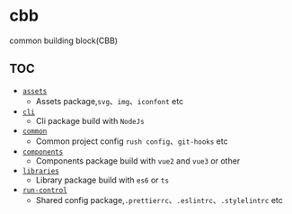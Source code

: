 # cbb

common building block(CBB)

## TOC

- [`assets`](./assets)
  - Assets package,`svg`、`img`、`iconfont` etc
- [`cli`](./cli)
  - Cli package build with `NodeJs`
- [`common`](./common)
  - Common project config `rush config`、`git-hooks` etc
- [`components`](./components)
  - Components package build with `vue2` and `vue3` or other
- [`libraries`](./libraries)
  - Library package build with `es6` or `ts`
- [`run-control`](./run-control)
  - Shared config package,`.prettierrc`、`.eslintrc`、`.stylelintrc` etc
